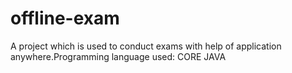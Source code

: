 # offline-exam
A project which is used to conduct exams with help of application anywhere.Programming language used: CORE JAVA
